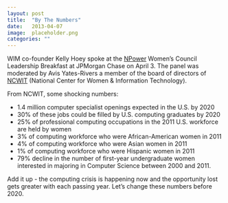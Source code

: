 ```yaml
---
layout: post
title:  "By The Numbers"
date:   2013-04-07
image:  placeholder.png
categories: ""
---
```


WIM co-founder Kelly Hoey spoke at the [NPower](http://www.npower.org/) Women’s Council Leadership Breakfast at JPMorgan Chase on April 3. The panel was moderated by Avis Yates-Rivers a member of the board of directors of [NCWIT](http://www.ncwit.org/) (National Center for Women & Information Technology).

From NCWIT, some shocking numbers:

* 1.4 million computer specialist openings expected in the U.S. by 2020
* 30% of these jobs could be filled by U.S. computing graduates by 2020
* 25% of professional computing occupations in the 2011 U.S. workforce are held by women
* 3% of computing workforce who were African-American women in 2011
* 4% of computing workforce who were Asian women in 2011
* 1% of computing workforce who were Hispanic women in 2011
* 79% decline in the number of first-year undergraduate women interested in majoring in Computer Science between 2000 and 2011.
 

Add it up  - the computing crisis is happening now and the opportunity lost gets greater with each passing year. Let’s change these numbers before 2020.

